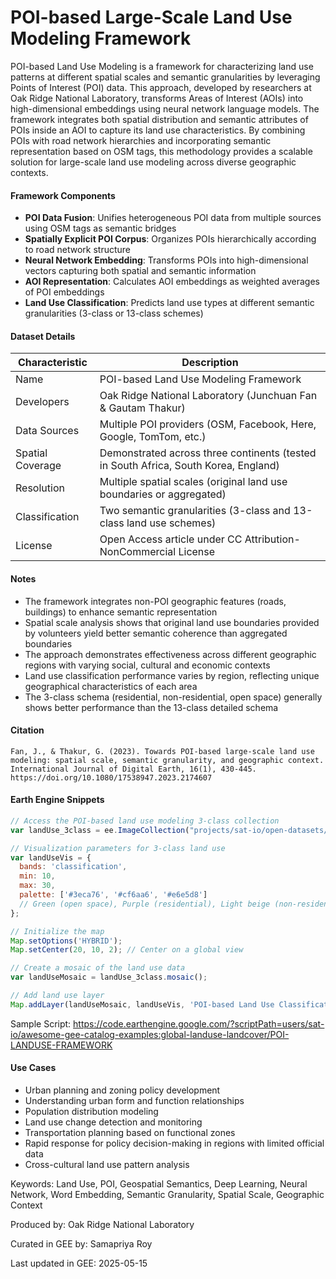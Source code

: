 # POI-based Large-Scale Land Use Modeling Framework

POI-based Land Use Modeling is a framework for characterizing land use patterns at different spatial scales and semantic granularities by leveraging Points of Interest (POI) data. This approach, developed by researchers at Oak Ridge National Laboratory, transforms Areas of Interest (AOIs) into high-dimensional embeddings using neural network language models. The framework integrates both spatial distribution and semantic attributes of POIs inside an AOI to capture its land use characteristics. By combining POIs with road network hierarchies and incorporating semantic representation based on OSM tags, this methodology provides a scalable solution for large-scale land use modeling across diverse geographic contexts.

#### Framework Components

- **POI Data Fusion**: Unifies heterogeneous POI data from multiple sources using OSM tags as semantic bridges
- **Spatially Explicit POI Corpus**: Organizes POIs hierarchically according to road network structure
- **Neural Network Embedding**: Transforms POIs into high-dimensional vectors capturing both spatial and semantic information
- **AOI Representation**: Calculates AOI embeddings as weighted averages of POI embeddings
- **Land Use Classification**: Predicts land use types at different semantic granularities (3-class or 13-class schemes)

#### Dataset Details

| Characteristic  | Description                                                           |
|-----------------|-----------------------------------------------------------------------|
| Name            | POI-based Land Use Modeling Framework                                 |
| Developers      | Oak Ridge National Laboratory (Junchuan Fan & Gautam Thakur)          |
| Data Sources    | Multiple POI providers (OSM, Facebook, Here, Google, TomTom, etc.)    |
| Spatial Coverage| Demonstrated across three continents (tested in South Africa, South Korea, England) |
| Resolution      | Multiple spatial scales (original land use boundaries or aggregated)  |
| Classification  | Two semantic granularities (3-class and 13-class land use schemes)    |
| License         | Open Access article under CC Attribution-NonCommercial License        |

#### Notes

- The framework integrates non-POI geographic features (roads, buildings) to enhance semantic representation
- Spatial scale analysis shows that original land use boundaries provided by volunteers yield better semantic coherence than aggregated boundaries
- The approach demonstrates effectiveness across different geographic regions with varying social, cultural and economic contexts
- Land use classification performance varies by region, reflecting unique geographical characteristics of each area
- The 3-class schema (residential, non-residential, open space) generally shows better performance than the 13-class detailed schema

#### Citation

```
Fan, J., & Thakur, G. (2023). Towards POI-based large-scale land use modeling: spatial scale, semantic granularity, and geographic context.
International Journal of Digital Earth, 16(1), 430-445. https://doi.org/10.1080/17538947.2023.2174607
```

#### Earth Engine Snippets

```js
// Access the POI-based land use modeling 3-class collection
var landUse_3class = ee.ImageCollection("projects/sat-io/open-datasets/ORNL/grid_3c");

// Visualization parameters for 3-class land use
var landUseVis = {
  bands: 'classification',
  min: 10,
  max: 30,
  palette: ['#3eca76', '#cf6aa6', '#e6e5d8']
  // Green (open space), Purple (residential), Light beige (non-residential)
};

// Initialize the map
Map.setOptions('HYBRID');
Map.setCenter(20, 10, 2); // Center on a global view

// Create a mosaic of the land use data
var landUseMosaic = landUse_3class.mosaic();

// Add land use layer
Map.addLayer(landUseMosaic, landUseVis, 'POI-based Land Use Classification');
```

Sample Script: https://code.earthengine.google.com/?scriptPath=users/sat-io/awesome-gee-catalog-examples:global-landuse-landcover/POI-LANDUSE-FRAMEWORK

#### Use Cases

- Urban planning and zoning policy development
- Understanding urban form and function relationships
- Population distribution modeling
- Land use change detection and monitoring
- Transportation planning based on functional zones
- Rapid response for policy decision-making in regions with limited official data
- Cross-cultural land use pattern analysis

Keywords: Land Use, POI, Geospatial Semantics, Deep Learning, Neural Network, Word Embedding, Semantic Granularity, Spatial Scale, Geographic Context

Produced by: Oak Ridge National Laboratory

Curated in GEE by: Samapriya Roy

Last updated in GEE: 2025-05-15
